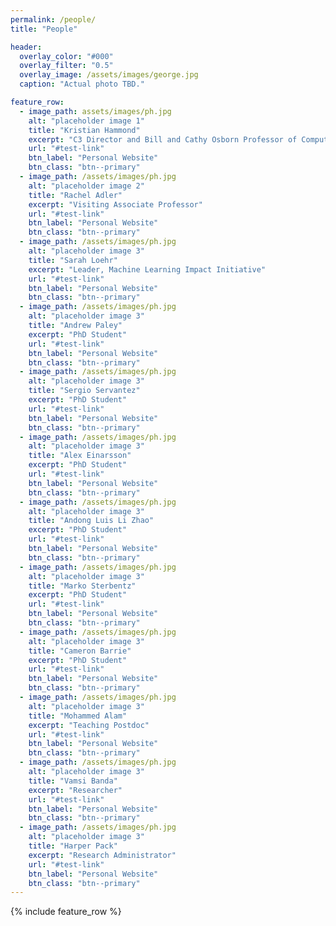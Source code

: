 ```yaml
---
permalink: /people/
title: "People"

header:
  overlay_color: "#000"
  overlay_filter: "0.5"
  overlay_image: /assets/images/george.jpg
  caption: "Actual photo TBD."

feature_row:
  - image_path: assets/images/ph.jpg
    alt: "placeholder image 1"
    title: "Kristian Hammond"
    excerpt: "C3 Director and Bill and Cathy Osborn Professor of Computer Science"
    url: "#test-link"
    btn_label: "Personal Website"
    btn_class: "btn--primary"
  - image_path: /assets/images/ph.jpg
    alt: "placeholder image 2"
    title: "Rachel Adler"
    excerpt: "Visiting Associate Professor"
    url: "#test-link"
    btn_label: "Personal Website"
    btn_class: "btn--primary"
  - image_path: /assets/images/ph.jpg
    alt: "placeholder image 3"
    title: "Sarah Loehr"
    excerpt: "Leader, Machine Learning Impact Initiative"
    url: "#test-link"
    btn_label: "Personal Website"
    btn_class: "btn--primary"
  - image_path: /assets/images/ph.jpg
    alt: "placeholder image 3"
    title: "Andrew Paley"
    excerpt: "PhD Student"
    url: "#test-link"
    btn_label: "Personal Website"
    btn_class: "btn--primary"
  - image_path: /assets/images/ph.jpg
    alt: "placeholder image 3"
    title: "Sergio Servantez"
    excerpt: "PhD Student"
    url: "#test-link"
    btn_label: "Personal Website"
    btn_class: "btn--primary"
  - image_path: /assets/images/ph.jpg
    alt: "placeholder image 3"
    title: "Alex Einarsson"
    excerpt: "PhD Student"
    url: "#test-link"
    btn_label: "Personal Website"
    btn_class: "btn--primary"
  - image_path: /assets/images/ph.jpg
    alt: "placeholder image 3"
    title: "Andong Luis Li Zhao"
    excerpt: "PhD Student"
    url: "#test-link"
    btn_label: "Personal Website"
    btn_class: "btn--primary"
  - image_path: /assets/images/ph.jpg
    alt: "placeholder image 3"
    title: "Marko Sterbentz"
    excerpt: "PhD Student"
    url: "#test-link"
    btn_label: "Personal Website"
    btn_class: "btn--primary"
  - image_path: /assets/images/ph.jpg
    alt: "placeholder image 3"
    title: "Cameron Barrie"
    excerpt: "PhD Student"
    url: "#test-link"
    btn_label: "Personal Website"
    btn_class: "btn--primary"
  - image_path: /assets/images/ph.jpg
    alt: "placeholder image 3"
    title: "Mohammed Alam"
    excerpt: "Teaching Postdoc"
    url: "#test-link"
    btn_label: "Personal Website"
    btn_class: "btn--primary"
  - image_path: /assets/images/ph.jpg
    alt: "placeholder image 3"
    title: "Vamsi Banda"
    excerpt: "Researcher"
    url: "#test-link"
    btn_label: "Personal Website"
    btn_class: "btn--primary"
  - image_path: /assets/images/ph.jpg
    alt: "placeholder image 3"
    title: "Harper Pack"
    excerpt: "Research Administrator"
    url: "#test-link"
    btn_label: "Personal Website"
    btn_class: "btn--primary"
---
```


{% include feature_row %}


